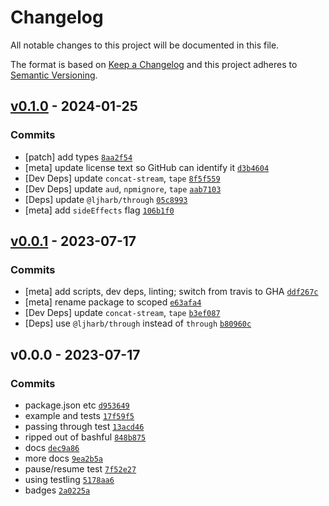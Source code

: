 # Changelog

All notable changes to this project will be documented in this file.

The format is based on [Keep a Changelog](https://keepachangelog.com/en/1.0.0/)
and this project adheres to [Semantic Versioning](https://semver.org/spec/v2.0.0.html).

## [v0.1.0](https://github.com/ljharb/resumer/compare/v0.0.1...v0.1.0) - 2024-01-25

### Commits

- [patch] add types [`8aa2f54`](https://github.com/ljharb/resumer/commit/8aa2f54a37a848b11e91f089891c46ae7d06aafd)
- [meta] update license text so GitHub can identify it [`d3b4604`](https://github.com/ljharb/resumer/commit/d3b4604a473623e8594d1a192d8110e6369e2cbd)
- [Dev Deps] update `concat-stream`, `tape` [`8f5f559`](https://github.com/ljharb/resumer/commit/8f5f5591058e099b6b0de29898712af526a5a3a2)
- [Dev Deps] update `aud`, `npmignore`, `tape` [`aab7103`](https://github.com/ljharb/resumer/commit/aab71039776d36379a466cd8adda24b999b4879d)
- [Deps] update `@ljharb/through` [`05c8993`](https://github.com/ljharb/resumer/commit/05c8993096d999f89e93e9a5277e48fbc4b64062)
- [meta] add `sideEffects` flag [`106b1f0`](https://github.com/ljharb/resumer/commit/106b1f0cb7e72778ff4fee4e0e3695c4e814b2ad)

## [v0.0.1](https://github.com/ljharb/resumer/compare/v0.0.0...v0.0.1) - 2023-07-17

### Commits

- [meta] add scripts, dev deps, linting; switch from travis to GHA [`ddf267c`](https://github.com/ljharb/resumer/commit/ddf267c051fb1756e403929cebe383fafb069f43)
- [meta] rename package to scoped [`e63afa4`](https://github.com/ljharb/resumer/commit/e63afa4679e28c86e018c92aad51372b54492e5e)
- [Dev Deps] update `concat-stream`, `tape` [`b3ef087`](https://github.com/ljharb/resumer/commit/b3ef08792acf6c0cf0632c8ee5923a6c740f6946)
- [Deps] use `@ljharb/through` instead of `through` [`b80960c`](https://github.com/ljharb/resumer/commit/b80960ced2935c23baa4be90f1d65d5ef0abc27b)

## v0.0.0 - 2023-07-17

### Commits

- package.json etc [`d953649`](https://github.com/ljharb/resumer/commit/d9536492cca8a5769dce08e3b689d9a403e3930a)
- example and tests [`17f59f5`](https://github.com/ljharb/resumer/commit/17f59f50fa9d080f408d358886af7593dd39d52b)
- passing through test [`13acd46`](https://github.com/ljharb/resumer/commit/13acd46f7387bd7b9536a9995df0ae562b93b10e)
- ripped out of bashful [`848b875`](https://github.com/ljharb/resumer/commit/848b8755f5d89c7287e48d98b6f140553afbaf1e)
- docs [`dec9a86`](https://github.com/ljharb/resumer/commit/dec9a86f76222d7df2e7ff6865d82874bc4df8d8)
- more docs [`9ea2b5a`](https://github.com/ljharb/resumer/commit/9ea2b5ab4e414e8489edc35efcfbc4f70749dcab)
- pause/resume test [`7f52e27`](https://github.com/ljharb/resumer/commit/7f52e27a8b24c9223a8a1a55a8cb887b36f08f9c)
- using testling [`5178aa6`](https://github.com/ljharb/resumer/commit/5178aa6c2836493afead483b22909fff5774707c)
- badges [`2a0225a`](https://github.com/ljharb/resumer/commit/2a0225ad78643a88af86ba70e44977a4f5d681fa)
